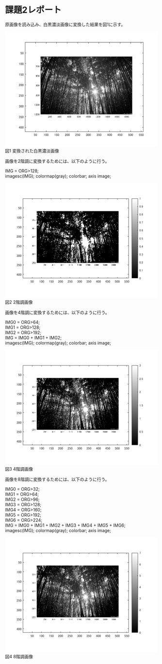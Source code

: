 # 課題2レポート
原画像を読み込み、白黒濃淡画像に変換した結果を図1に示す。

![原画像](https://github.com/r-takano/lecture_image_processing/blob/master/picture/kadai2/kadai2_1.png)  
図1 変換された白黒濃淡画像

画像を2階調に変換するためには、以下のように行う。

IMG = ORG>128;  
imagesc(IMG); colormap(gray); colorbar;  axis image;

![原画像](https://github.com/r-takano/lecture_image_processing/blob/master/picture/kadai2/kadai2_2.png)  
図2 2階調画像

画像を4階調に変換するためには、以下のように行う。

IMG0 = ORG>64;  
IMG1 = ORG>128;  
IMG2 = ORG>192;  
IMG = IMG0 + IMG1 + IMG2;  
imagesc(IMG); colormap(gray); colorbar;  axis image;

![原画像](https://github.com/r-takano/lecture_image_processing/blob/master/picture/kadai2/kadai2_3.png)  
図3 4階調画像

画像を8階調に変換するためには、以下のように行う。

IMG0 = ORG>32;  
IMG1 = ORG>64;  
IMG2 = ORG>96;  
IMG3 = ORG>128;  
IMG4 = ORG>160;  
IMG5 = ORG>192;  
IMG6 = ORG>224;  
IMG = IMG0 + IMG1 + IMG2 + IMG3 + IMG4 + IMG5 + IMG6;  
imagesc(IMG); colormap(gray); colorbar;  axis image;

![原画像](https://github.com/r-takano/lecture_image_processing/blob/master/picture/kadai2/kadai2_4.png)  
図4 8階調画像
